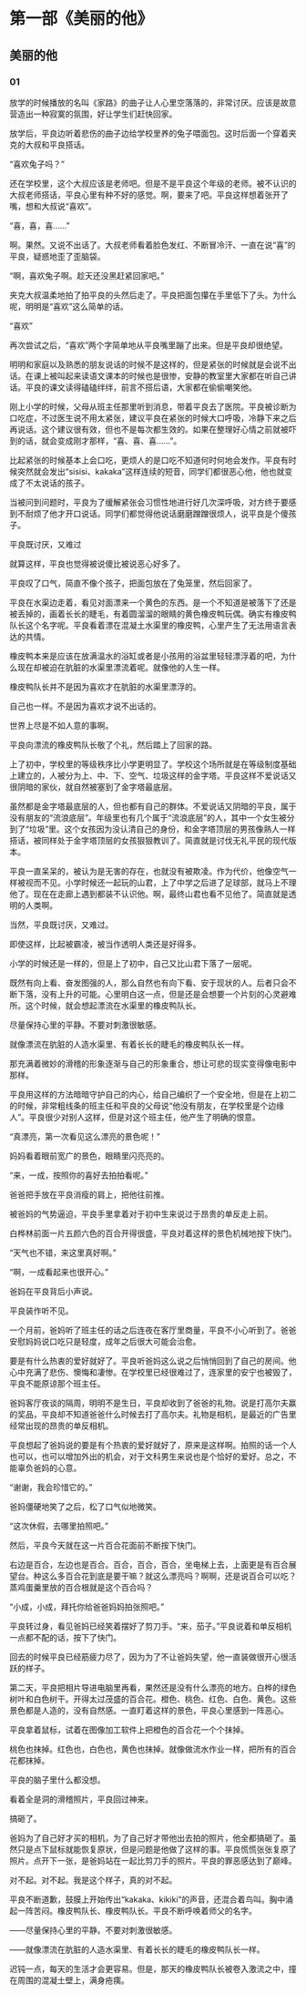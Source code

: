 # 第一部《美丽的他》
## 美丽的他
### 01
放学的时候播放的名叫《家路》的曲子让人心里空落落的，非常讨厌。应该是故意营造出一种寂寞的氛围，好让学生们赶快回家。

放学后，平良边听着悲伤的曲子边给学校里养的兔子喂面包。这时后面一个穿着夹克的大叔和平良搭话。

“喜欢兔子吗？”

还在学校里，这个大叔应该是老师吧。但是不是平良这个年级的老师。被不认识的大叔老师搭话，平良心里有种不好的感觉。啊，要来了吧。平良这样想着张开了嘴，想和大叔说“喜欢”。

“喜，喜，喜……”

啊。果然。又说不出话了。大叔老师看着脸色发红、不断冒冷汗、一直在说“喜”的平良，疑惑地歪了歪脑袋。

“啊，喜欢兔子啊。趁天还没黑赶紧回家吧。”

夹克大叔温柔地拍了拍平良的头然后走了。平良把面包攥在手里低下了头。为什么呢，明明是“喜欢”这么简单的话。

“喜欢”

再次尝试之后，“喜欢”两个字简单地从平良嘴里蹦了出来。但是平良却很绝望。

明明和家庭以及熟悉的朋友说话的时候不是这样的，但是紧张的时候就是会说不出话。在课上被叫起来读语文课本的时候也是很惨，安静的教室里大家都在听自己讲话。平良的课文读得磕磕绊绊，前言不搭后语，大家都在偷偷嘲笑他。

刚上小学的时候，父母从班主任那里听到消息，带着平良去了医院。平良被诊断为口吃症，不过医生说不用太紧张，建议平良在紧张的时候大口呼吸，冷静下来之后再说话。这个建议很有效，但也不是每次都生效的。如果在整理好心情之前就被吓到的话，就会变成刚才那样，“喜、喜、喜……”。

比起紧张的时候基本上会口吃，更烦人的是口吃不知道何时何地会发作。平良有时候突然就会发出“sisisi、kakaka”这样连续的短音，同学们都很恶心他，他也就变成了不太说话的孩子。

当被问到问题时，平良为了缓解紧张会习惯性地进行好几次深呼吸，对方终于要感到不耐烦了他才开口说话。同学们都觉得他说话磨磨蹭蹭很烦人，说平良是个傻孩子。

平良既讨厌，又难过

就算这样，平良也觉得被说傻比被说恶心好多了。

平良叹了口气，简直不像个孩子，把面包放在了兔笼里，然后回家了。

平良在水渠边走着，看见对面漂来一个黄色的东西。是一个不知道是被落下了还是被丢掉的，画着长长的睫毛，有着圆溜溜的眼睛的黄色橡皮鸭玩偶。确实有橡皮鸭队长这个名字呢。平良看着漂在混凝土水渠里的橡皮鸭，心里产生了无法用语言表达的共情。

橡皮鸭本来是应该在放满温水的浴缸或者是小孩用的浴盆里轻轻漂浮着的吧，为什么现在却被迫在肮脏的水渠里漂流着呢。就像他的人生一样。

橡皮鸭队长并不是因为喜欢才在肮脏的水渠里漂浮的。

自己也一样。不是因为喜欢才说不出话的。

世界上尽是不如人意的事啊。

平良向漂流的橡皮鸭队长敬了个礼，然后踏上了回家的路。

上了初中，学校里的等级秩序比小学更明显了。学校这个场所就是在等级制度基础上建立的，人被分为上、中、下、空气、垃圾这样的金字塔。平良这样不爱说话又很阴暗的家伙，就自然被塞到了金字塔最底层。

虽然都是金字塔最底层的人，但也都有自己的群体。不爱说话又阴暗的平良，属于没有朋友的“流浪底层”。年级里也有几个属于“流浪底层”的人，其中一个女生被分到了“垃圾”里。这个女孩因为没认清自己的身份，和金字塔顶层的男孩像熟人一样搭话，被同样处于金字塔顶层的女孩狠狠教训了。简直就是讨伐无礼平民的现代版本。

平良一直呆呆的，被认为是无害的存在，也就没有被欺凌。作为代价，他像空气一样被视而不见。小学时候还一起玩的山君，上了中学之后进了足球部，就马上不理他了。现在在走廊上遇到都装不认识他。啊，最终山君也看不见他了。简直就是透明的人类啊。

当然，平良既讨厌，又难过。

即使这样，比起被霸凌，被当作透明人类还是好得多。

小学的时候还是一样的，但是上了初中，自己又比山君下落了一层呢。

既然有向上看、奋发图强的人，那么自然也有向下看、安于现状的人。后者只会不断下落，没有上升的可能。心里明白这一点，但是还是会想要一个片刻的心灵避难所。这个时候，就会想起漂流在水渠里的橡皮鸭队长。

尽量保持心里的平静。不要对刺激很敏感。

就像漂流在肮脏的人造水渠里、有着长长的睫毛的橡皮鸭队长一样。

那充满着微妙的滑稽的形象逐渐与自己的形象重合，想让可悲的现实变得像电影中那样。

平良用这样的方法暗暗守护自己的内心，给自己编织了一个安全地，但是在上初二的时候，非常粗线条的班主任和平良的父母说“他没有朋友，在学校里是个边缘人”。平良很少对别人这样，但是对这个班主任，他产生了明确的恨意。

“真漂亮，第一次看见这么漂亮的景色呢！”

妈妈看着眼前宽广的景色，眼睛里闪亮亮的。

“来，一成，按照你的喜好去拍拍看呢。”

爸爸把手放在平良消瘦的肩上，把他往前推。

被爸妈的气势逼迫，平良手里拿着对于初中生来说过于昂贵的单反走上前。

白桦林前面一片五颜六色的百合开得很盛，平良对着这样的景色机械地按下快门。

“天气也不错，来这里真好啊。”

“啊，一成看起来也很开心。”

爸妈在平良背后小声说。

平良装作听不见。

一个月前，爸妈听了班主任的话之后连夜在客厅里商量，平良不小心听到了。爸爸安慰妈妈说口吃只是轻度，成年之后很大可能会治愈。

要是有什么热衷的爱好就好了。平良听爸妈这么说之后悄悄回到了自己的房间。他心中充满了悲伤、懊悔和凄惨。在学校里已经很难过了，连家里的安宁也被毁了，平良不能原谅那个班主任。

爸妈客厅夜谈的隔周，明明不是生日，平良却收到了爸爸的礼物。说是打高尔夫赢的奖品，平良却不知道爸爸什么时候去打了高尔夫。礼物是相机，是最近的广告里经常出现的昂贵的单反相机。

平良想起了爸妈说的要是有个热衷的爱好就好了，原来是这样啊。拍照的话一个人也可以，也可以增加外出的机会，对于文科男生来说也是个恰好的爱好。总之，不能辜负爸妈的心意。

“谢谢，我会珍惜它的。”

爸妈僵硬地笑了之后，松了口气似地微笑。

“这次休假，去哪里拍照吧。”

然后，平良今天就在这一片百合花面前不断按下快门。

右边是百合，左边也是百合。百合，百合，百合，坐电梯上去，上面更是有百合展望台。种这么多百合花到底是要干嘛？就这么漂亮吗？啊啊，还是说百合可以吃？蒸鸡蛋羹里放的百合根就是这个百合吗？

“小成，小成，拜托你给爸爸妈妈拍张照吧。”

平良转过身，看见爸妈已经笑着摆好了剪刀手。“来，茄子。”平良说着和单反相机一点都不配的话，按下了快门。

回去的时候平良已经筋疲力尽了，因为为了不让爸妈失望，他一直装做很开心很活跃的样子。

第二天，平良把相片导进电脑里再看，果然还是没有什么漂亮的地方。白桦的绿色树叶和白色树干。开得太过茂盛的百合花。橙色、桃色、红色、白色、黄色。这些景色都是人造的，没有自然感。一直盯着这样的景色，平良心里感到一阵恶心。

平良拿着鼠标，试着在图像加工软件上把橙色的百合花一个个抹掉。

桃色也抹掉。红色也，白色也，黄色也抹掉。就像做流水作业一样，把所有的百合花都抹掉。

平良的脑子里什么都没想。

看着全是洞的滑稽照片，平良回过神来。

搞砸了。

爸妈为了自己好才买的相机，为了自己好才带他出去拍的照片，他全都搞砸了。虽然只是点下鼠标就能恢复原状，但是问题是他做了这样的事。平良慌慌张张复原了照片。点开下一张，是爸妈站在一起比剪刀手的照片。平良的罪恶感达到了巅峰。

对不起。对不起。我是这个样子，真的对不起。

平良不断道歉，鼓膜上开始传出“kakaka、kikiki”的声音，还混合着鸟叫。胸中涌起一阵苦闷。橡皮鸭队长、橡皮鸭队长。平良不断呼唤着师父的名字。

——尽量保持心里的平静。不要对刺激很敏感。

——就像漂流在肮脏的人造水渠里、有着长长的睫毛的橡皮鸭队长一样。

迟钝一点，每天的生活才会更容易。但是，那天的橡皮鸭队长被卷入激流之中，撞在周围的混凝土壁上，满身疮痍。
